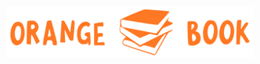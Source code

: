 <p aling="center">
  <img src="https://github.com/Orange-Book-Squad-8/orange-book-back/blob/main/img/logo%20(1).svg".svg>
</p>

